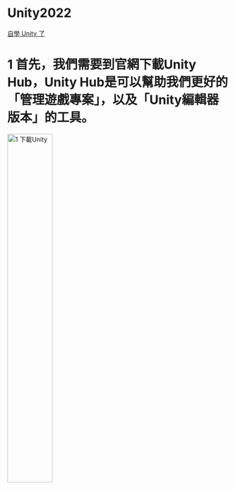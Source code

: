 # Unity2022

[自學 Unity 了](https://forum.gamer.com.tw/C.php?bsn=60602&snA=3890)


# 1 首先，我們需要到官網下載Unity Hub，Unity Hub是可以幫助我們更好的「管理遊戲專案」，以及「Unity編輯器版本」的工具。
  <a href="https://wilsonlinsblog.com/tutorial_01/">
  <img src="https://wilsonlinsblog.com/wp-content/uploads/2021/08/03-1024x743.jpg" width="45%" height="auto" style="float: left;" title="1 下載Unity" alt="1 下載Unity"/>
</a>
